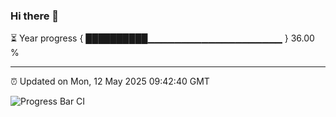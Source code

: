 ### Hi there 👋

⏳ Year progress { ██████████▁▁▁▁▁▁▁▁▁▁▁▁▁▁▁▁▁▁▁▁ } 36.00 %

---

⏰ Updated on Mon, 12 May 2025 09:42:40 GMT

![Progress Bar CI](https://github.com/IshwaranRudhara/GIT-ACTION/workflows/Progress%20Bar%20CI/badge.svg)
